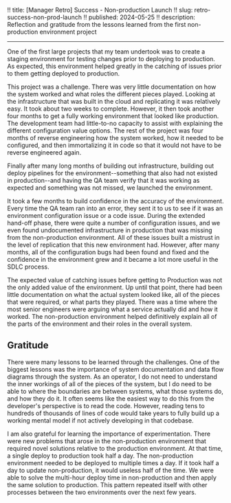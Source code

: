 !! title: [Manager Retro] Success - Non-production Launch
!! slug: retro-success-non-prod-launch
!! published: 2024-05-25
!! description: Reflection and gratitude from the lessons learned from the first non-production environment project

---

One of the first large projects that my team undertook was to create a staging environment for
testing changes prior to deploying to production. As expected, this environment helped greatly in
the catching of issues prior to them getting deployed to production.

This project was a challenge. There was very little documentation on how the system worked and what
roles the different pieces played. Looking at the infrastructure that was built in the cloud and
replicating it was relatively easy. It took about two weeks to complete. However, it then took
another four months to get a fully working environment that looked like production. The development
team had little-to-no capacity to assist with explaining the different configuration value options.
The rest of the project was four months of reverse engineering how the system worked, how it needed
to be configured, and then immortalizing it in code so that it would not have to be reverse
engineered again.

Finally after many long months of building out infrastructure, building out deploy pipelines for the
environment--something that also had not existed in production--and having the QA team verify that
it was working as expected and something was not missed, we launched the environment. 

It took a few months to build confidence in the accuracy of the environment. Every time the QA team
ran into an error, they sent it to us to see if it was an environment configuration issue or a code
issue. During the extended hand-off phase, there were quite a number of configuration issues, and we
even found undocumented infrastructure in production that was missing from the non-production
environment. All of these issues built a mistrust in the level of replication that this new
environment had. However, after many months, all of the configuration bugs had been found and fixed
and the confidence in the environment grew and it became a lot more useful in the SDLC process.

The expected value of catching issues before getting to Production was not the only added value of
the environment. Up until that point, there had been little documentation on what the actual system
looked like, all of the pieces that were required, or what parts they played. There was a time where
the most senior engineers were arguing what a service actually did and how it worked. The
non-production environment helped definitively explain all of the parts of the environment and their
roles in the overall system.


## Gratitude

There were many lessons to be learned through the challenges. One of the biggest lessons was the
importance of system documentation and data flow diagrams through the system. As an operator, I
do not need to understand the inner workings of all of the pieces of the system, but I do need to
be able to where the boundaries are between systems, what those systems do, and how they do it.
It often seems like the easiest way to do this from the developer's perspective is to read the code.
However, reading tens to hundreds of thousands of lines of code would take years to fully build up a
working mental model if not actively developing in that codebase. 

I am also grateful for learning the importance of experimentation. There were new problems that
arose in the non-production environment that required novel solutions relative to the production
environment. At that time, a single deploy to production took half a day. The non-production
environment needed to be deployed to multiple times a day. If it took half a day to update
non-production, it would useless half of the time. We were able to solve the multi-hour deploy time
in non-production and then apply the same solution to production. This pattern repeated itself with
other processes between the two environments over the next few years.
